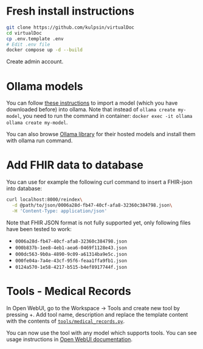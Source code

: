 # Fresh install instructions
```bash
git clone https://github.com/kulpsin/virtualDoc
cd virtualDoc
cp .env.template .env
# Edit .env file
docker compose up -d --build
```
Create admin account.



# Ollama models

You can follow [these instructions](https://github.com/ollama/ollama/blob/main/docs/import.md) to import a model (which you have downloaded before) into ollama. Note that instead of `ollama create my-model`, you need to run the command in container: `docker exec -it ollama ollama create my-model`.

You can also browse [Ollama library](https://ollama.com/library) for their hosted models and install them with ollama run command.

# Add FHIR data to database

You can use for example the following curl command to insert a FHIR-json into database:

```bash
curl localhost:8000/reindex\
  -d @path/to/json/0006a28d-fb47-40cf-afa8-32360c384798.json\
  -H 'Content-Type: application/json' 
```

Note that FHIR JSON format is not fully supported yet, only following files have been tested to work:
- `0006a28d-fb47-40cf-afa8-32360c384798.json`
- `000b837b-1ee8-4eb1-aea6-0469f1128e43.json`
- `000dc563-9b0a-4890-9c09-a61314ba9e5c.json`
- `000fe04a-7a4e-43cf-95f6-feaa1ffa9fb1.json`
- `0124a570-1e58-4217-b515-b4ef8917744f.json`

# Tools - Medical Records

In Open WebUI, go to the Workspace -> Tools and create new tool by pressing +. Add tool name, description and replace the template content with the contents of [`tools/medical_records.py`](tools/medical_records.py).

You can now use the tool with any model which supports tools. You can see usage instructions in [Open WebUI documentation](https://docs.openwebui.com/features/plugin/tools/).